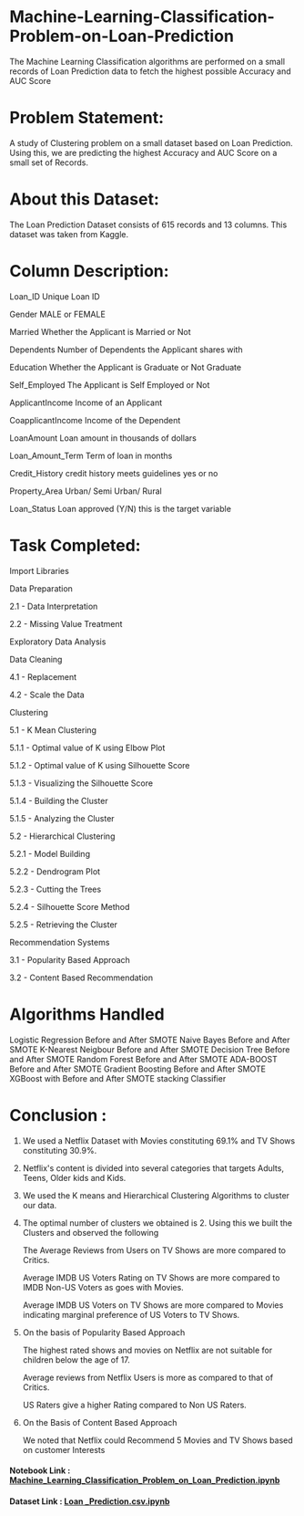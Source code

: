 # Machine-Learning-Classification-Problem-on-Loan-Prediction
The Machine Learning Classification algorithms are performed on a small records of Loan Prediction data to fetch the highest possible Accuracy and AUC Score


# Problem Statement:

A study of Clustering problem on a small dataset based on Loan Prediction. Using this, we are predicting the highest Accuracy and AUC Score on a small set of Records.


# About this Dataset:

The Loan Prediction Dataset consists of 615 records and 13 columns. This dataset was taken from Kaggle.


# Column Description:

Loan_ID                Unique Loan ID

Gender                 MALE or FEMALE 

Married                Whether the Applicant is Married or Not

Dependents             Number of Dependents the Applicant shares with

Education              Whether the Applicant is Graduate or Not Graduate

Self_Employed          The Applicant is Self Employed or Not

ApplicantIncome        Income of an Applicant  

CoapplicantIncome      Income of the Dependent

LoanAmount             Loan amount in thousands of dollars

Loan_Amount_Term       Term of loan in months

Credit_History         credit history meets guidelines yes or no

Property_Area          Urban/ Semi Urban/ Rural 

Loan_Status           Loan approved (Y/N) this is the target variable


# Task Completed:

Import Libraries

Data Preparation

2.1 - Data Interpretation

2.2 - Missing Value Treatment

Exploratory Data Analysis

Data Cleaning

4.1 - Replacement

4.2 - Scale the Data

Clustering

5.1 - K Mean Clustering

5.1.1 - Optimal value of K using Elbow Plot

5.1.2 - Optimal value of K using Silhouette Score

5.1.3 - Visualizing the Silhouette Score

5.1.4 - Building the Cluster

5.1.5 - Analyzing the Cluster

5.2 - Hierarchical Clustering

5.2.1 - Model Building

5.2.2 - Dendrogram Plot

5.2.3 - Cutting the Trees

5.2.4 - Silhouette Score Method

5.2.5 - Retrieving the Cluster

Recommendation Systems

3.1 - Popularity Based Approach

3.2 - Content Based Recommendation

# Algorithms Handled

Logistic Regression Before and After SMOTE
Naive Bayes Before and After SMOTE
K-Nearest Neigbour Before and After SMOTE
Decision Tree  Before and After SMOTE
Random Forest Before and After SMOTE
ADA-BOOST Before and After SMOTE
Gradient Boosting Before and After SMOTE
XGBoost with Before and After SMOTE
stacking Classifier


# Conclusion :

1) We used a Netflix Dataset with Movies constituting 69.1% and TV Shows constituting 30.9%.

2) Netflix's content is divided into several categories that targets Adults, Teens, Older kids and Kids.

3) We used the K means and Hierarchical Clustering Algorithms to cluster our data.

4) The optimal number of clusters we obtained is 2. Using this we built the Clusters and observed the following

   The Average Reviews from Users on TV Shows are more compared to Critics.

   Average IMDB US Voters Rating on TV Shows are more compared to IMDB Non-US Voters as goes with Movies.

   Average IMDB US Voters on TV Shows are more compared to Movies indicating marginal preference of US Voters to TV Shows.

5) On the basis of Popularity Based Approach

   The highest rated shows and movies on Netflix are not suitable for children below the age of 17.

   Average reviews from Netflix Users is more as compared to that of Critics.

   US Raters give a higher Rating compared to Non US Raters.

6) On the Basis of Content Based Approach

   We noted that Netflix could Recommend 5 Movies and TV Shows based on customer Interests


<h4>Notebook Link : <a href='https://github.com/abhisheknagarajan/Machine-Learning-Classification-Problem-on-Loan-Prediction/blob/main/Machine%20Learning%20Classification%20Problem%20on%20Loan%20Prediction.ipynb'>Machine_Learning_Classification_Problem_on_Loan_Prediction.ipynb</a></h4>

<h4>Dataset Link : <a href='https://www.kaggle.com/altruistdelhite04/loan-prediction-problem-dataset'>Loan _Prediction.csv.ipynb</a></h4>
